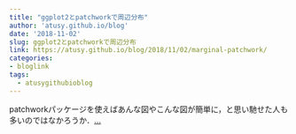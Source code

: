 ```yaml
---
title: "ggplot2とpatchworkで周辺分布"
author: 'atusy.github.io/blog'
date: '2018-11-02'
slug: ggplot2とpatchworkで周辺分布
link: https://atusy.github.io/blog/2018/11/02/marginal-patchwork/
categories:
- bloglink
tags:
  - atusygithubioblog
---
```


patchworkパッケージを使えばあんな図やこんな図が簡単に，と思い馳せた人も多いのではなかろうか．[... <i class="fas fa-external-link-alt"></i>](https://atusy.github.io/blog/2018/11/02/marginal-patchwork/)

